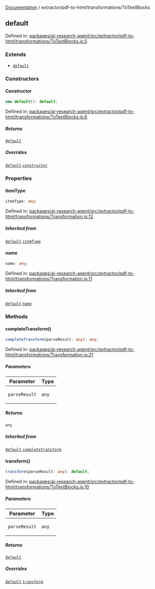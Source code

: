 [Documentation](../../../modules.md) / extractor/pdf-to-html/transformations/ToTextBlocks

## default

Defined in: [packages/ai-research-agent/src/extractor/pdf-to-html/transformations/ToTextBlocks.js:5](https://github.com/vtempest/ai-research-agent/tree/master/packages/ai-research-agent/src/extractor/pdf-to-html/transformations/ToTextBlocks.js#L5)

### Extends

- [`default`](Transformation.md#default)

### Constructors

#### Constructor

```ts
new default(): default;
```

Defined in: [packages/ai-research-agent/src/extractor/pdf-to-html/transformations/ToTextBlocks.js:6](https://github.com/vtempest/ai-research-agent/tree/master/packages/ai-research-agent/src/extractor/pdf-to-html/transformations/ToTextBlocks.js#L6)

##### Returns

[`default`](#default)

##### Overrides

[`default`](Transformation.md#default).[`constructor`](Transformation.md#default#constructor)

### Properties

#### itemType

```ts
itemType: any;
```

Defined in: [packages/ai-research-agent/src/extractor/pdf-to-html/transformations/Transformation.js:12](https://github.com/vtempest/ai-research-agent/tree/master/packages/ai-research-agent/src/extractor/pdf-to-html/transformations/Transformation.js#L12)

##### Inherited from

[`default`](Transformation.md#default).[`itemType`](Transformation.md#default#itemtype)

#### name

```ts
name: any;
```

Defined in: [packages/ai-research-agent/src/extractor/pdf-to-html/transformations/Transformation.js:11](https://github.com/vtempest/ai-research-agent/tree/master/packages/ai-research-agent/src/extractor/pdf-to-html/transformations/Transformation.js#L11)

##### Inherited from

[`default`](Transformation.md#default).[`name`](Transformation.md#default#name)

### Methods

#### completeTransform()

```ts
completeTransform(parseResult: any): any;
```

Defined in: [packages/ai-research-agent/src/extractor/pdf-to-html/transformations/Transformation.js:21](https://github.com/vtempest/ai-research-agent/tree/master/packages/ai-research-agent/src/extractor/pdf-to-html/transformations/Transformation.js#L21)

##### Parameters

<table>
<thead>
<tr>
<th>Parameter</th>
<th>Type</th>
</tr>
</thead>
<tbody>
<tr>
<td>

`parseResult`

</td>
<td>

`any`

</td>
</tr>
</tbody>
</table>

##### Returns

`any`

##### Inherited from

[`default`](Transformation.md#default).[`completeTransform`](Transformation.md#default#completetransform)

#### transform()

```ts
transform(parseResult: any): default;
```

Defined in: [packages/ai-research-agent/src/extractor/pdf-to-html/transformations/ToTextBlocks.js:10](https://github.com/vtempest/ai-research-agent/tree/master/packages/ai-research-agent/src/extractor/pdf-to-html/transformations/ToTextBlocks.js#L10)

##### Parameters

<table>
<thead>
<tr>
<th>Parameter</th>
<th>Type</th>
</tr>
</thead>
<tbody>
<tr>
<td>

`parseResult`

</td>
<td>

`any`

</td>
</tr>
</tbody>
</table>

##### Returns

[`default`](../models/ParseResult.md#default)

##### Overrides

[`default`](Transformation.md#default).[`transform`](Transformation.md#default#transform)
